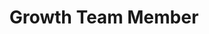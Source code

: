 ---
layout: member
weight: 2
name: Arjun Venkat
title: Growth Team Member
project: Green Joule
subweight: 10
img: /assets/images/members/default.png
email: arjun.venkat99@gmail.com

biography: Arjun Venkat is a second year Chemical Engineering student at the University of British Columbia. He is a member of envision's green joule project. As a member of the growth sub-team, he aims to optimize the growth of algae for biodiesel conversion, by finding the most optimal growth conditions. Arjun will bring his passion for green energy and biological solutions, to aid in green joule's research efforts throughout the year. 

linkedin: https://www.linkedin.com/in/arjun-venkat-bbb4b6173/
---